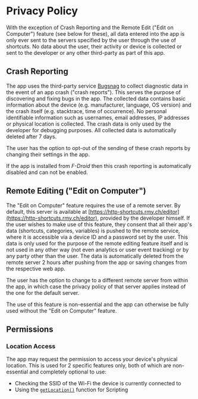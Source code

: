 # Privacy Policy

With the exception of Crash Reporting and the Remote Edit ("Edit on Computer") feature (see below for these), all data entered into the app is only ever sent to the servers specified by the user through the use of shortcuts. No data about the user, their activity or device is collected or sent to the developer or any other third-party as part of this app.

## Crash Reporting
The app uses the third-party service [Bugsnag](https://www.bugsnag.com/) to collect diagnostic data in the event of an app crash ("crash reports"). This serves the purpose of discovering and fixing bugs in the app. The collected data contains basic information about the device (e.g. manufacturer, language, OS version) and the crash itself (e.g. stacktrace, time of occurrence). No personal identifiable information such as usernames, email addresses, IP addresses or physical location is collected. The crash data is only used by the developer for debugging purposes. All collected data is automatically deleted after 7 days.

The user has the option to opt-out of the sending of these crash reports by changing their settings in the app.

If the app is installed from *F-Droid* then this crash reporting is automatically disabled and can not be enabled.

## Remote Editing ("Edit on Computer")

The "Edit on Computer" feature requires the use of a remote server. By default, this server is available at [https://http-shortcuts.rmy.ch/editor](https://http-shortcuts.rmy.ch/editor), provided by the developer himself. If the user wishes to make use of this feature, they consent that all their app's data (shortcuts, categories, variables) is pushed to the remote service, where it is accessible via a device ID and a password set by the user. This data is only used for the purpose of the remote editing feature itself and is not used in any other way (not even analytics or user event tracking) or by any party other than the user. The data is automatically deleted from the remote server 2 hours after pushing from the app or saving changes from the respective web app.

The user has the option to change to a different remote server from within the app, in which case the privacy policy of that server applies instead of the one for the default server.

The use of this feature is non-essential and the app can otherwise be fully used without the "Edit on Computer" feature.

## Permissions

### Location Access
The app may request the permission to access your device's physical location. This is used for 2 specific features only, both of which are non-essential and completely optional to use:

- Checking the SSID of the Wi-Fi the device is currently connected to
- Using the [`getLocation()`](scripting#get-location) function for Scripting

